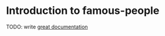 # Introduction to famous-people

TODO: write [great documentation](http://jacobian.org/writing/what-to-write/)
